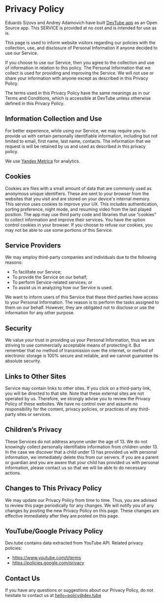 # Privacy Policy

Eduards Sizovs and Andrey Adamovich have built [DevTube app](https://dev.tube) as an Open Source app. This SERVICE is provided at no cost and is intended for use as is.

This page is used to inform website visitors regarding our policies with the collection, use, and disclosure of Personal Information if anyone decided to use our Service.

If you choose to use our Service, then you agree to the collection and use of information in relation to this policy. The Personal Information that we collect is used for providing and improving the Service. We will not use or share your information with anyone except as described in this Privacy Policy.

The terms used in this Privacy Policy have the same meanings as in our Terms and Conditions, which is accessible at DevTube unless otherwise defined in this Privacy Policy.

## Information Collection and Use

For better experience, while using our Service, we may require you to provide us with certain personally identifiable information, including but not limited to email, first name, last name, contacts. The information that we request is will be retained by us and used as described in this privacy policy.

We use [Yandex Metrica](https://metrica.yandex.com/about/info/privacy-policy) for analytics.

## Cookies
Cookies are files with a small amount of data that are commonly used as anonymous unique identifiers. These are sent to your browser from the websites that you visit and are stored on your device's internal memory. This service uses cookies to improve your UX. This includes authentication, sorting preference, night mode, and resuming video from the last played position. The app may use third party code and libraries that use “cookies” to collect information and improve their services. You have the option control cookies in your browser. If you choose to refuse our cookies, you may not be able to use some portions of this Service.

## Service Providers

We may employ third-party companies and individuals due to the following reasons:

- To facilitate our Service;
- To provide the Service on our behalf;
- To perform Service-related services; or
- To assist us in analyzing how our Service is used.

We want to inform users of this Service that these third parties have access to your Personal Information. The reason is to perform the tasks assigned to them on our behalf. However, they are obligated not to disclose or use the information for any other purpose.

## Security

We value your trust in providing us your Personal Information, thus we are striving to use commercially acceptable means of protecting it. But remember that no method of transmission over the internet, or method of electronic storage is 100% secure and reliable, and we cannot guarantee its absolute security.

##  Links to Other Sites

Service may contain links to other sites. If you click on a third-party link, you will be directed to that site. Note that these external sites are not operated by us. Therefore, we strongly advise you to review the Privacy Policy of these websites. We have no control over and assume no responsibility for the content, privacy policies, or practices of any third-party sites or services.

## Children’s Privacy

These Services do not address anyone under the age of 13. We do not knowingly collect personally identifiable information from children under 13. In the case we discover that a child under 13 has provided us with personal information, we immediately delete this from our servers. If you are a parent or guardian and you are aware that your child has provided us with personal information, please contact us so that we will be able to do necessary actions.

## Changes to This Privacy Policy

We may update our Privacy Policy from time to time. Thus, you are advised to review this page periodically for any changes. We will notify you of any changes by posting the new Privacy Policy on this page. These changes are effective immediately after they are posted on this page.

## YouTube/Google Privacy Policy

Dev.tube contains data extracted from YouTube API. Related privacy policies:

- https://www.youtube.com/t/terms
- https://policies.google.com/privacy

## Contact Us

If you have any questions or suggestions about our Privacy Policy, do not hesitate to contact us at hello+policy@dev.tube

  
